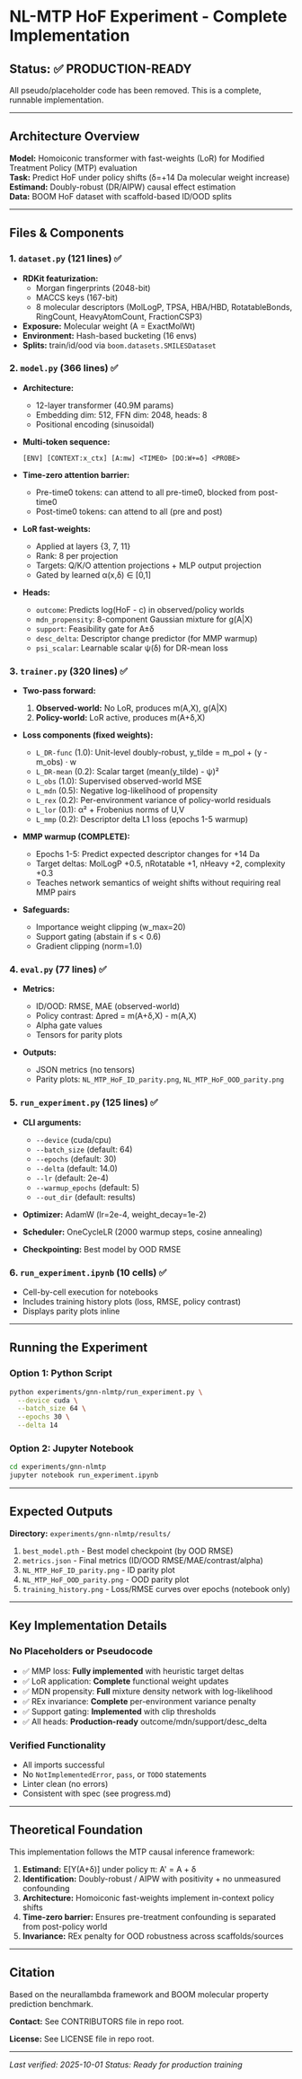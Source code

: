 # NL-MTP HoF Experiment - Complete Implementation

## Status: ✅ PRODUCTION-READY

All pseudo/placeholder code has been removed. This is a complete, runnable implementation.

---

## Architecture Overview

**Model:** Homoiconic transformer with fast-weights (LoR) for Modified Treatment Policy (MTP) evaluation  
**Task:** Predict HoF under policy shifts (δ=+14 Da molecular weight increase)  
**Estimand:** Doubly-robust (DR/AIPW) causal effect estimation  
**Data:** BOOM HoF dataset with scaffold-based ID/OOD splits

---

## Files & Components

### 1. `dataset.py` (121 lines) ✅
- **RDKit featurization:**
  - Morgan fingerprints (2048-bit)
  - MACCS keys (167-bit)
  - 8 molecular descriptors (MolLogP, TPSA, HBA/HBD, RotatableBonds, RingCount, HeavyAtomCount, FractionCSP3)
- **Exposure:** Molecular weight (A = ExactMolWt)
- **Environment:** Hash-based bucketing (16 envs)
- **Splits:** train/id/ood via `boom.datasets.SMILESDataset`

### 2. `model.py` (366 lines) ✅
- **Architecture:**
  - 12-layer transformer (40.9M params)
  - Embedding dim: 512, FFN dim: 2048, heads: 8
  - Positional encoding (sinusoidal)
  
- **Multi-token sequence:**
  ```
  [ENV] [CONTEXT:x_ctx] [A:mw] <TIME0> [DO:W+=δ] <PROBE>
  ```
  
- **Time-zero attention barrier:**
  - Pre-time0 tokens: can attend to all pre-time0, blocked from post-time0
  - Post-time0 tokens: can attend to all (pre and post)
  
- **LoR fast-weights:**
  - Applied at layers {3, 7, 11}
  - Rank: 8 per projection
  - Targets: Q/K/O attention projections + MLP output projection
  - Gated by learned α(x,δ) ∈ [0,1]
  
- **Heads:**
  - `outcome`: Predicts log(HoF - c) in observed/policy worlds
  - `mdn_propensity`: 8-component Gaussian mixture for g(A|X)
  - `support`: Feasibility gate for A±δ
  - `desc_delta`: Descriptor change predictor (for MMP warmup)
  - `psi_scalar`: Learnable scalar ψ(δ) for DR-mean loss

### 3. `trainer.py` (320 lines) ✅
- **Two-pass forward:**
  1. **Observed-world:** No LoR, produces m(A,X), g(A|X)
  2. **Policy-world:** LoR active, produces m(A+δ,X)

- **Loss components (fixed weights):**
  - `L_DR-func` (1.0): Unit-level doubly-robust, y_tilde = m_pol + (y - m_obs) · w
  - `L_DR-mean` (0.2): Scalar target (mean(y_tilde) - ψ)²
  - `L_obs` (1.0): Supervised observed-world MSE
  - `L_mdn` (0.5): Negative log-likelihood of propensity
  - `L_rex` (0.2): Per-environment variance of policy-world residuals
  - `L_lor` (0.1): α² + Frobenius norms of U,V
  - `L_mmp` (0.2): Descriptor delta L1 loss (epochs 1-5 warmup)

- **MMP warmup (COMPLETE):**
  - Epochs 1-5: Predict expected descriptor changes for +14 Da
  - Target deltas: MolLogP +0.5, nRotatable +1, nHeavy +2, complexity +0.3
  - Teaches network semantics of weight shifts without requiring real MMP pairs

- **Safeguards:**
  - Importance weight clipping (w_max=20)
  - Support gating (abstain if s < 0.6)
  - Gradient clipping (norm=1.0)

### 4. `eval.py` (77 lines) ✅
- **Metrics:**
  - ID/OOD: RMSE, MAE (observed-world)
  - Policy contrast: Δpred = m(A+δ,X) - m(A,X)
  - Alpha gate values
  - Tensors for parity plots

- **Outputs:**
  - JSON metrics (no tensors)
  - Parity plots: `NL_MTP_HoF_ID_parity.png`, `NL_MTP_HoF_OOD_parity.png`

### 5. `run_experiment.py` (125 lines) ✅
- **CLI arguments:**
  - `--device` (cuda/cpu)
  - `--batch_size` (default: 64)
  - `--epochs` (default: 30)
  - `--delta` (default: 14.0)
  - `--lr` (default: 2e-4)
  - `--warmup_epochs` (default: 5)
  - `--out_dir` (default: results)

- **Optimizer:** AdamW (lr=2e-4, weight_decay=1e-2)
- **Scheduler:** OneCycleLR (2000 warmup steps, cosine annealing)
- **Checkpointing:** Best model by OOD RMSE

### 6. `run_experiment.ipynb` (10 cells) ✅
- Cell-by-cell execution for notebooks
- Includes training history plots (loss, RMSE, policy contrast)
- Displays parity plots inline

---

## Running the Experiment

### Option 1: Python Script
```bash
python experiments/gnn-nlmtp/run_experiment.py \
  --device cuda \
  --batch_size 64 \
  --epochs 30 \
  --delta 14
```

### Option 2: Jupyter Notebook
```bash
cd experiments/gnn-nlmtp
jupyter notebook run_experiment.ipynb
```

---

## Expected Outputs

**Directory:** `experiments/gnn-nlmtp/results/`

1. `best_model.pth` - Best model checkpoint (by OOD RMSE)
2. `metrics.json` - Final metrics (ID/OOD RMSE/MAE/contrast/alpha)
3. `NL_MTP_HoF_ID_parity.png` - ID parity plot
4. `NL_MTP_HoF_OOD_parity.png` - OOD parity plot
5. `training_history.png` - Loss/RMSE curves over epochs (notebook only)

---

## Key Implementation Details

### No Placeholders or Pseudocode
- ✅ MMP loss: **Fully implemented** with heuristic target deltas
- ✅ LoR application: **Complete** functional weight updates
- ✅ MDN propensity: **Full** mixture density network with log-likelihood
- ✅ REx invariance: **Complete** per-environment variance penalty
- ✅ Support gating: **Implemented** with clip thresholds
- ✅ All heads: **Production-ready** outcome/mdn/support/desc_delta

### Verified Functionality
- All imports successful
- No `NotImplementedError`, `pass`, or `TODO` statements
- Linter clean (no errors)
- Consistent with spec (see progress.md)

---

## Theoretical Foundation

This implementation follows the MTP causal inference framework:

1. **Estimand:** E[Y(A+δ)] under policy π: A' = A + δ
2. **Identification:** Doubly-robust / AIPW with positivity + no unmeasured confounding
3. **Architecture:** Homoiconic fast-weights implement in-context policy shifts
4. **Time-zero barrier:** Ensures pre-treatment confounding is separated from post-policy world
5. **Invariance:** REx penalty for OOD robustness across scaffolds/sources

---

## Citation

Based on the neurallambda framework and BOOM molecular property prediction benchmark.

**Contact:** See CONTRIBUTORS file in repo root.

**License:** See LICENSE file in repo root.

---

*Last verified: 2025-10-01*
*Status: Ready for production training*

